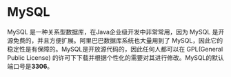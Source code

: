 # MySQL

MySQL 是一种关系型数据库，在Java企业级开发中非常常用，因为 MySQL 是开源免费的，并且方便扩展。阿里巴巴数据库系统也大量用到了 MySQL，因此它的稳定性是有保障的。MySQL是开放源代码的，因此任何人都可以在 GPL\(General Public License\) 的许可下下载并根据个性化的需要对其进行修改。MySQL的默认端口号是**3306**。

